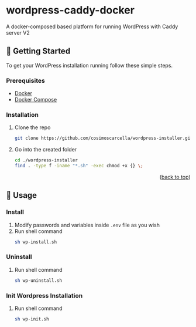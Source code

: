 # wordpress-caddy-docker
 A docker-composed based platform for running WordPress with Caddy server V2

## 🏃 Getting Started

To get your WordPress installation running follow these simple steps.

### Prerequisites

* [Docker](https://www.docker.com/)
* [Docker Compose](https://docs.docker.com/compose/)


### Installation

1. Clone the repo
   ```sh
   git clone https://github.com/cosimoscarcella/wordpress-installer.git
   ```
2. Go into the created folder
   ```sh
   cd ./wordpress-installer
   find . -type f -iname "*.sh" -exec chmod +x {} \;
   ```

<p align="right">(<a href="#top">back to top</a>)</p>



<!-- USAGE EXAMPLES -->
## 🚀 Usage

### Install

1. Modify passwords and variables inside ```.env``` file as you wish
2. Run shell command
   ```sh
   sh wp-install.sh
   ```


### Uninstall

1. Run shell command
   ```sh
   sh wp-uninstall.sh
   ```

### Init Wordpress Installation

1. Run shell command
   ```sh
   sh wp-init.sh
   ```
